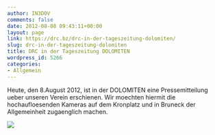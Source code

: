 ```yaml
---
author: IN3DOV
comments: false
date: 2012-08-08 09:43:11+00:00
layout: page
link: https://drc.bz/drc-in-der-tageszeitung-dolomiten/
slug: drc-in-der-tageszeitung-dolomiten
title: DRC in der Tageszeitung DOLOMITEN
wordpress_id: 5266
categories:
- Allgemein
---
```


Heute, den 8.August 2012, ist in der DOLOMITEN eine Pressemitteilung ueber unseren Verein erschienen. Wir moechten hiermit die hochaufloesenden Kameras auf dem Kronplatz und in Bruneck der Allgemeinheit zugaenglich machen.

[![](https://drc.bz/wp-content/uploads/2012/08/dolomiten.jpg)](https://drc.bz/wp-content/uploads/2012/08/dolomiten.jpg)


